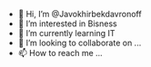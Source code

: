 - 👋 Hi, I’m @Javokhirbekdavronoff
- 👀 I’m interested in Bisness
- 🌱 I’m currently learning IT
- 💞️ I’m looking to collaborate on ...
- 📫 How to reach me ...

<!---
Javokhirbekdavronoff/Javokhirbekdavronoff is a ✨ special ✨ repository because its `README.md` (this file) appears on your GitHub profile.
You can click the Preview link to take a look at your changes.
--->
